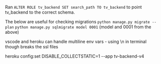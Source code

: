 Ran `ALTER ROLE tv_backend SET search_path TO tv_backend` to point tv_backend to the correct schema.

The below are useful for checking migrations
`python manage.py migrate --plan`
`python manage.py sqlmigrate model 0001` (model and 0001 from the above)

vscode and heroku can handle multiline env vars - using \n in terminal though breaks the ssl files

heroku config:set DISABLE_COLLECTSTATIC=1 --app tv-backend-v4